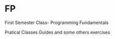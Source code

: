 # FP
First Semester Class- Programming Fundamentals

Pratical Classes Guides and some others exercises
